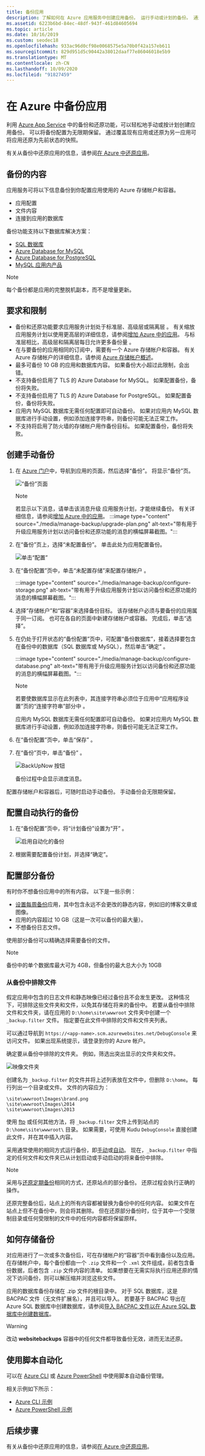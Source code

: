 ```yaml
---
title: 备份应用
description: 了解如何在 Azure 应用服务中创建应用备份。 运行手动或计划的备份。 通过包含附加的数据库来自定义备份。
ms.assetid: 6223b6bd-84ec-48df-943f-461d84605694
ms.topic: article
ms.date: 10/16/2019
ms.custom: seodec18
ms.openlocfilehash: 933ac96d0cf98e0068575e5a70b0f42a157eb611
ms.sourcegitcommit: 829d951d5c90442a38012daaf77e86046018e5b9
ms.translationtype: MT
ms.contentlocale: zh-CN
ms.lasthandoff: 10/09/2020
ms.locfileid: "91827459"
---
```

# <a name="back-up-your-app-in-azure"></a>在 Azure 中备份应用
利用 [Azure App Service](overview.md) 中的备份和还原功能，可以轻松地手动或按计划创建应用备份。 可以将备份配置为无限期保留。 通过覆盖现有应用或还原为另一应用可将应用还原为先前状态的快照。

有关从备份中还原应用的信息，请参阅[在 Azure 中还原应用](web-sites-restore.md)。

<a name="whatsbackedup"></a>

## <a name="what-gets-backed-up"></a>备份的内容
应用服务可将以下信息备份到你配置应用使用的 Azure 存储帐户和容器。 

* 应用配置
* 文件内容
* 连接到应用的数据库

备份功能支持以下数据库解决方案： 

- [SQL 数据库](https://azure.microsoft.com/services/sql-database/)
- [Azure Database for MySQL](https://azure.microsoft.com/services/mysql)
- [Azure Database for PostgreSQL](https://azure.microsoft.com/services/postgresql)
- [MySQL 应用内产品](https://azure.microsoft.com/blog/mysql-in-app-preview-app-service/)
 

> [!NOTE]
> 每个备份都是应用的完整脱机副本，而不是增量更新。
>

<a name="requirements"></a>

## <a name="requirements-and-restrictions"></a>要求和限制
* 备份和还原功能要求应用服务计划处于标准层、高级层或隔离层  。 有关缩放应用服务计划以使用更高层的详细信息，请参阅[增加 Azure 中的应用](manage-scale-up.md)。 与标准层相比，高级层和隔离层每日允许更多备份量  。
* 在与要备份的应用相同的订阅中，需要有一个 Azure 存储帐户和容器。 有关 Azure 存储帐户的详细信息，请参阅 [Azure 存储帐户概述](../storage/common/storage-account-overview.md)。
* 最多可备份 10 GB 的应用和数据库内容。 如果备份大小超过此限制，会出错。
* 不支持备份启用了 TLS 的 Azure Database for MySQL。 如果配置备份，备份将失败。
* 不支持备份启用了 TLS 的 Azure Database for PostgreSQL。 如果配置备份，备份将失败。
* 应用内 MySQL 数据库无需任何配置即可自动备份。 如果对应用内 MySQL 数据库进行手动设置，例如添加连接字符串，则备份可能无法正常工作。
* 不支持将启用了防火墙的存储帐户用作备份目标。 如果配置备份，备份将失败。


<a name="manualbackup"></a>

## <a name="create-a-manual-backup"></a>创建手动备份
1. 在 [Azure 门户](https://portal.azure.com)中，导航到应用的页面，然后选择“备份”。 将显示“备份”页。

    ![“备份”页面](./media/manage-backup/access-backup-page.png)

    > [!NOTE]
    > 若显示以下消息，请单击该消息升级 应用服务计划，才能继续备份。
    > 有关详细信息，请参阅[增加 Azure 中的应用](manage-scale-up.md)。
    > :::image type="content" source="./media/manage-backup/upgrade-plan.png" alt-text="带有用于升级应用服务计划以访问备份和还原功能的消息的横幅屏幕截图。":::
    > 
    > 

2. 在“备份”页上，选择“未配置备份”。 单击此处为应用配置备份。

    ![单击“配置”](./media/manage-backup/configure-start.png)

3. 在“备份配置”页中，单击“未配置存储”来配置存储帐户 。

    :::image type="content" source="./media/manage-backup/configure-storage.png" alt-text="带有用于升级应用服务计划以访问备份和还原功能的消息的横幅屏幕截图。":::

4. 选择“存储帐户”和“容器”来选择备份目标。 该存储帐户必须与要备份的应用属于同一订阅。 也可在各自的页面中新建存储帐户或容器。 完成后，单击“选择”。

5. 在仍处于打开状态的“备份配置”页中，可配置“备份数据库”，接着选择要包含在备份中的数据库（SQL 数据库或 MySQL），然后单击“确定”  。

    :::image type="content" source="./media/manage-backup/configure-database.png" alt-text="带有用于升级应用服务计划以访问备份和还原功能的消息的横幅屏幕截图。":::

    > [!NOTE]
    > 若要使数据库显示在此列表中，其连接字符串必须位于应用中“应用程序设置”页的“连接字符串”部分中 。 
    >
    > 应用内 MySQL 数据库无需任何配置即可自动备份。 如果对应用内 MySQL 数据库进行手动设置，例如添加连接字符串，则备份可能无法正常工作。
    > 
    > 

6. 在“备份配置”页中，单击“保存” 。
7. 在“备份”页中，单击“备份” 。

    ![BackUpNow 按钮](./media/manage-backup/manual-backup.png)

    备份过程中会显示进度消息。

配置存储帐户和容器后，可随时启动手动备份。 手动备份会无限期保留。

<a name="automatedbackups"></a>

## <a name="configure-automated-backups"></a>配置自动执行的备份
1. 在“备份配置”页中，将“计划备份”设置为“开”  。 

    ![启用自动化的备份](./media/manage-backup/scheduled-backup.png)

2. 根据需要配置备份计划，并选择“确定”。

<a name="partialbackups"></a>

## <a name="configure-partial-backups"></a>配置部分备份
有时你不想备份应用中的所有内容。 以下是一些示例：

* [设置每周备份](#configure-automated-backups)应用，其中包含永远不会更改的静态内容，例如旧的博客文章或图像。
* 应用的内容超过 10 GB（这是一次可以备份的最大量）。
* 不想备份日志文件。

使用部分备份可以精确选择需要备份的文件。

> [!NOTE]
> 备份中的单个数据库最大可为 4GB，但备份的最大总大小为 10GB

### <a name="exclude-files-from-your-backup"></a>从备份中排除文件
假定应用中包含的日志文件和静态映像已经过备份且不会发生更改。 这种情况下，可排除这些文件夹和文件，以免其存储在将来的备份中。 若要从备份中排除文件和文件夹，请在应用的 `D:\home\site\wwwroot` 文件夹中创建一个 `_backup.filter` 文件。 指定要在此文件中排除的文件和文件夹列表。 

可以通过导航到 `https://<app-name>.scm.azurewebsites.net/DebugConsole` 来访问文件。 如果出现系统提示，请登录到你的 Azure 帐户。

确定要从备份中排除的文件夹。 例如，筛选出突出显示的文件夹和文件。

![映像文件夹](./media/manage-backup/kudu-images.png)

创建名为 `_backup.filter` 的文件并将上述列表放在文件中，但删除 `D:\home`。 每行列出一个目录或文件。 文件的内容应为：

 ```
\site\wwwroot\Images\brand.png
\site\wwwroot\Images\2014
\site\wwwroot\Images\2013
```

使用 [ftp](deploy-ftp.md) 或任何其他方法，将 `_backup.filter` 文件上传到站点的 `D:\home\site\wwwroot\` 目录。 如果需要，可使用 Kudu `DebugConsole` 直接创建此文件，并在其中插入内容。

采用通常使用的相同方式运行备份，即[手动](#create-a-manual-backup)或[自动](#configure-automated-backups)。 现在，`_backup.filter` 中指定的任何文件和文件夹已从计划启动或手动启动的将来备份中排除。 

> [!NOTE]
> 采用与[还原定期备份](web-sites-restore.md)相同的方式，还原站点的部分备份。 还原过程会执行正确的操作。
> 
> 还原完整备份后，站点上的所有内容都被替换为备份中的任何内容。 如果文件在站点上但不在备份中，则会将其删除。 但在还原部分备份时，位于其中一个受限制目录或任何受限制的文件中的任何内容都将保留原样。
> 


<a name="aboutbackups"></a>

## <a name="how-backups-are-stored"></a>如何存储备份
对应用进行了一次或多次备份后，可在存储帐户的“容器”页中看到备份以及应用。 在存储帐户中，每个备份都由一个 `.zip` 文件和一个 `.xml` 文件组成，前者包含备份数据，后者包含 `.zip` 文件内容的清单。 如果想要在无需实际执行应用还原的情况下访问备份，则可以解压缩并浏览这些文件。

应用的数据库备份存储在 .zip 文件的根目录中。 对于 SQL 数据库，这是 BACPAC 文件（无文件扩展名），并且可以导入。 若要基于 BACPAC 导出在 Azure SQL 数据库中创建数据库，请参阅[导入 BACPAC 文件以在 Azure SQL 数据库中创建数据库](../azure-sql/database/database-import.md)。

> [!WARNING]
> 改动 **websitebackups** 容器中的任何文件都导致备份无效，进而无法还原。
> 
> 

## <a name="automate-with-scripts"></a>使用脚本自动化

可以在 [Azure CLI](/cli/azure/install-azure-cli) 或 [Azure PowerShell](/powershell/azure/) 中使用脚本自动备份管理。

相关示例如下所示：

- [Azure CLI 示例](samples-cli.md)
- [Azure PowerShell 示例](samples-powershell.md)

<a name="nextsteps"></a>

## <a name="next-steps"></a>后续步骤
有关从备份中还原应用的信息，请参阅[在 Azure 中还原应用](web-sites-restore.md)。